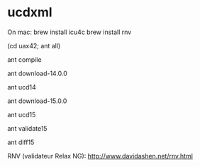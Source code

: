 # ucdxml

On mac:
 brew install icu4c
 brew install rnv


(cd uax42; ant all)

ant compile

ant download-14.0.0

ant ucd14

ant download-15.0.0

ant ucd15

ant validate15

ant diff15


RNV (validateur Relax NG): http://www.davidashen.net/rnv.html

 

